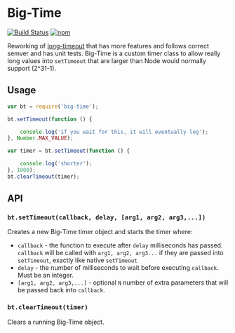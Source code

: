 # Big-Time
[![Build Status](https://travis-ci.org/continuationlabs/big-time.svg)](https://travis-ci.org/continuationlabs/big-time)
[![npm](https://img.shields.io/npm/v/big-time.svg)](https://www.npmjs.com/package/big-time)


Reworking of [long-timeout](https://github.com/tellnes/long-timeout) that has more features and follows correct semver and has unit tests. Big-Time is a custom timer class to allow really long values into `setTimeout` that are larger than Node would normally support (2^31-1).

## Usage

```js
var bt = require('big-time');

bt.setTimeout(function () {

    console.log('if you wait for this, it will eventually log');
}, Number.MAX_VALUE);

var timer = bt.setTimeout(function () {

    console.log('shorter');
}, 1000);
bt.clearTimeout(timer);
```

## API

### `bt.setTimeout(callback, delay, [arg1, arg2, arg3,...])`

Creates a new Big-Time timer object and starts the timer where:

- `callback` - the function to execute after `delay` milliseconds has passed. `callback` will be called with `arg1, arg2, arg3...` if they are passed into `setTimeout`, exactly like native `setTimeout`
- `delay` - the number of milliseconds to wait before executing `callback`. Must be an integer.
- `[arg1, arg2, arg3,...]` - optional `N` number of extra parameters that will be passed back into `callback`.

### `bt.clearTimeout(timer)`

Clears a running Big-Time object.
